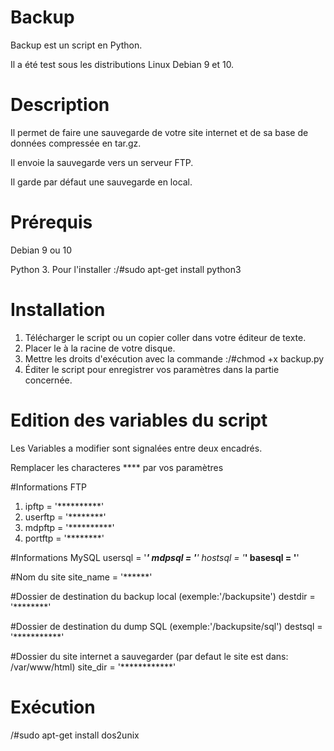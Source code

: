 # Backup
Backup est un script en Python.

Il a été test sous les distributions Linux Debian 9 et 10.


# Description
Il permet de faire une sauvegarde de votre site internet et de sa base de données compressée en tar.gz.

Il envoie la sauvegarde vers un serveur FTP.

Il garde par défaut une sauvegarde en local.


# Prérequis
Debian 9 ou 10

Python 3. Pour l'installer :/#sudo apt-get install python3

# Installation
1) Télécharger le script ou un copier coller dans votre éditeur de texte.
2) Placer le à la racine de votre disque.
3) Mettre les droits d'exécution avec la commande :/#chmod +x backup.py
4) Éditer le script pour enregistrer vos paramètres dans la partie concernée.

# Edition des variables du script
Les Variables a modifier sont signalées entre deux encadrés.

Remplacer les characteres **** par vos paramètres
 
#Informations FTP
1) ipftp = '**********'
2) userftp = '********'
3) mdpftp = '**********'
4) portftp = '********'

#Informations MySQL
usersql = '**********'
mdpsql = '*********'
hostsql = '*********'
basesql = '********'

#Nom du site 
site_name = '******'

#Dossier de destination du backup local (exemple:'/backupsite')
destdir = '********'

#Dossier de destination du dump SQL (exemple:'/backupsite/sql')
destsql = '***********'

#Dossier du site internet a sauvegarder (par defaut le site est dans: /var/www/html)
site_dir = '************'


# Exécution




/#sudo apt-get install dos2unix

